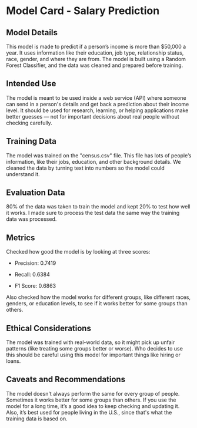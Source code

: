 # Model Card - Salary Prediction

## Model Details
This model is made to predict if a person’s income is more than $50,000 a year. It uses information like their education, job type, relationship status, race, gender, and where they are from. The model is built using a Random Forest Classifier, and the data was cleaned and prepared before training.

## Intended Use
The model is meant to be used inside a web service (API) where someone can send in a person's details and get back a prediction about their income level. It should be used for research, learning, or helping applications make better guesses — not for important decisions about real people without checking carefully.

## Training Data
The model was trained on the "census.csv" file. This file has lots of people’s information, like their jobs, education, and other background details. We cleaned the data by turning text into numbers so the model could understand it.

## Evaluation Data
80% of the data was taken to train the model and kept 20% to test how well it works. I made sure to process the test data the same way the training data was processed.

## Metrics
Checked how good the model is by looking at three scores:

- Precision: 0.7419

- Recall: 0.6384

- F1 Score: 0.6863

Also checked how the model works for different groups, like different races, genders, or education levels, to see if it works better for some groups than others.

## Ethical Considerations
The model was trained with real-world data, so it might pick up unfair patterns (like treating some groups better or worse). Who decides to use this should be careful using this model for important things like hiring or loans.

## Caveats and Recommendations
The model doesn't always perform the same for every group of people. Sometimes it works better for some groups than others. If you use the model for a long time, it’s a good idea to keep checking and updating it. Also, it’s best used for people living in the U.S., since that's what the training data is based on.
